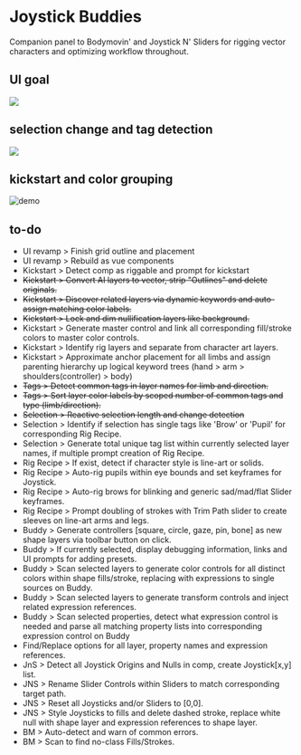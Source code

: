 # Joystick Buddies

Companion panel to Bodymovin' and Joystick N' Sliders for rigging vector characters and optimizing workflow throughout.

## UI goal
![](https://i.imgur.com/e1tEIl6.png)

## selection change and tag detection
![](https://thumbs.gfycat.com/CarefreeShimmeringDegu-size_restricted.gif)

## kickstart and color grouping
![demo](https://thumbs.gfycat.com/FantasticUnfoldedBlueandgoldmackaw-size_restricted.gif)

## to-do
* UI revamp > Finish grid outline and placement
* UI revamp > Rebuild as vue components
* Kickstart > Detect comp as riggable and prompt for kickstart
* ~~Kickstart > Convert AI layers to vector, strip "Outlines" and delete originals.~~
* ~~Kickstart > Discover related layers via dynamic keywords and auto-assign matching color labels.~~
* ~~Kickstart > Lock and dim nullification layers like background.~~
* Kickstart > Generate master control and link all corresponding fill/stroke colors to master color controls.
* Kickstart > Identify rig layers and separate from character art layers.
* Kickstart > Approximate anchor placement for all limbs and assign parenting hierarchy up logical keyword trees (hand > arm > shoulders(controller) > body)
* ~~Tags > Detect common tags in layer names for limb and direction.~~
* ~~Tags > Sort layer color labels by scoped number of common tags and type (limb/direction).~~
* ~~Selection > Reactive selection length and change detection~~
* Selection > Identify if selection has single tags like 'Brow' or 'Pupil' for corresponding Rig Recipe.
* Selection > Generate total unique tag list within currently selected layer names, if multiple prompt creation of Rig Recipe.
* Rig Recipe > If exist, detect if character style is line-art or solids.
* Rig Recipe > Auto-rig pupils within eye bounds and set keyframes for Joystick.
* Rig Recipe > Auto-rig brows for blinking and generic sad/mad/flat Slider keyframes.
* Rig Recipe > Prompt doubling of strokes with Trim Path slider to create sleeves on line-art arms and legs.
* Buddy > Generate controllers [square, circle, gaze, pin, bone] as new shape layers via toolbar button on click.
* Buddy > If currently selected, display debugging information, links and UI prompts for adding presets.
* Buddy > Scan selected layers to generate color controls for all distinct colors within shape fills/stroke, replacing with expressions to single sources on Buddy.
* Buddy > Scan selected layers to generate transform controls and inject related expression references.
* Buddy > Scan selected properties, detect what expression control is needed and parse all matching property lists into corresponding expression control on Buddy
* Find/Replace options for all layer, property names and expression references.
* JnS > Detect all Joystick Origins and Nulls in comp, create Joystick[x,y] list.
* JNS > Rename Slider Controls within Sliders to match corresponding target path.
* JNS > Reset all Joysticks and/or Sliders to [0,0].
* JNS > Style Joysticks to fills and delete dashed stroke, replace white null with shape layer and expression references to shape layer.
* BM > Auto-detect and warn of common errors.
* BM > Scan to find no-class Fills/Strokes.
